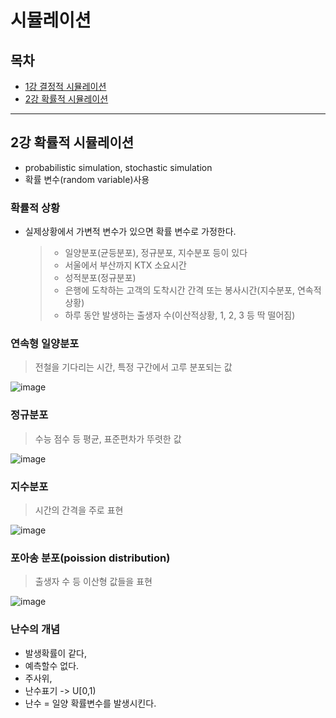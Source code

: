 # 시뮬레이션

## 목차
- [1강 결정적 시뮬레이션](simulation/simulation1.md)
- [2강 확률적 시뮬레이션](#2강-확률적-시뮬레이션)

<hr/>


## 2강 확률적 시뮬레이션
- probabilistic simulation, stochastic simulation
- 확률 변수(random variable)사용
### 확률적 상황
- 실제상황에서 가변적 변수가 있으면 확률 변수로 가정한다.
  > - 일양분포(균등분포), 정규분포, 지수분포 등이 있다
  > - 서울에서 부산까지 KTX 소요시간
  > - 성적분포(정규분포)
  > - 은행에 도착하는 고객의 도착시간 간격 또는 봉사시간(지수분포, 연속적상황)
  > - 하루 동안 발생하는 출생자 수(이산적상황, 1, 2, 3 등 딱 떨어짐)
### 연속형 일양분포
  > 전철을 기다리는 시간, 특정 구간에서 고루 분포되는 값

![image](https://user-images.githubusercontent.com/22282950/188367299-0b51792c-c81c-476b-b5b7-e40ddf7f9874.png)

### 정규분포
  > 수능 점수 등 평균, 표준편차가 뚜렷한 값

![image](https://user-images.githubusercontent.com/22282950/188367061-c874e125-e25d-40ae-913b-fcb13c3e1624.png)

### 지수분포
  > 시간의 간격을 주로 표현
  
![image](https://user-images.githubusercontent.com/22282950/188368702-593897f3-c72d-4db4-bc7e-93ba936ec78d.png)

### 포아송 분포(poission distribution)
  > 출생자 수 등 이산형 값들을 표현

![image](https://user-images.githubusercontent.com/22282950/188368912-4ea6d25e-1cbb-41fb-ab4b-1f2d6aea5df1.png)

### 난수의 개념
  - 발생확률이 같다,
  - 예측할수 없다.
  - 주사위,
  - 난수표기 -> U[0,1)
  - 난수 = 일양 확률변수를 발생시킨다.
